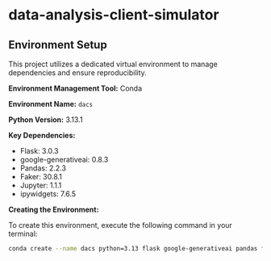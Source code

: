 # data-analysis-client-simulator
 
## Environment Setup

This project utilizes a dedicated virtual environment to manage dependencies and ensure reproducibility.

**Environment Management Tool:** Conda

**Environment Name:** `dacs`

**Python Version:** 3.13.1

**Key Dependencies:**

*   Flask: 3.0.3
*   google-generativeai: 0.8.3
*   Pandas: 2.2.3
*   Faker: 30.8.1
*   Jupyter: 1.1.1
*   ipywidgets: 7.6.5

**Creating the Environment:**

To create this environment, execute the following command in your terminal:

```bash
conda create --name dacs python=3.13 flask google-generativeai pandas faker jupyter ipywidgets